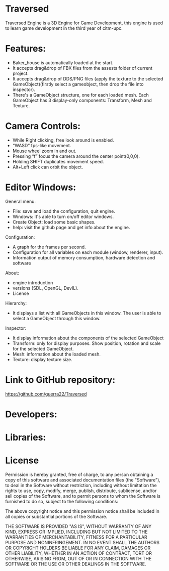 # Traversed

Traversed Engine is a 3D Engine for Game Development, this engine is used to learn game development in the third year of citm-upc.

# Features:

- Baker_house is automatically loaded at the start.
- It accepts drag&drop of FBX files from the assests folder of current project.
- It accepts drag&drop of DDS/PNG files (apply the texture to the selected GameObject)(firstly select a gameobject, then drop the file into inspector).
- There's a GameObject structure, one for each loaded mesh. Each GameObject has 3 display-only components: Transform, Mesh and Texture.

# Camera Controls:
- While Right clicking, free look around is enabled.
- “WASD” fps-like movement.
- Mouse wheel zoom in and out.
- Pressing “f” focus the camera around the center point(0,0,0).
- Holding SHIFT duplicates movement speed.
- Alt+Left click can orbit the object.

# Editor Windows:
General menu:
- File: save and load the configuration, quit engine.
- Windows: It's able to turn on/off editor windows.
- Create Object: load some basic shapes.
- help: visit the github page and get info about the engine. 

Configuration:
- A graph for the frames per second.
- Configuration for all variables on each module (window, renderer, input).
- Information output of memory consumption, hardware detection and software

About:
- engine introduction 
- versions (SDL, OpenGL, DevIL).
- License 

Hierarchy: 
- It displays a list with all GameObjects in this window. The user is able to select a GameObject through this window.

Inspector: 
- It display information about the components of the selected GameObject
- Transform: only for display purposes. Show position, rotation and scale for the selected GameObject.
- Mesh: information about the loaded mesh.
- Texture: display texture size. 

# Link to GitHub repository:
https://github.com/guerra22/Traversed

# Developers:

# Libraries:

# License 
Permission is hereby granted, free of charge, to any person obtaining a copy
of this software and associated documentation files (the "Software"), to deal
in the Software without restriction, including without limitation the rights
to use, copy, modify, merge, publish, distribute, sublicense, and/or sell
copies of the Software, and to permit persons to whom the Software is
furnished to do so, subject to the following conditions:

The above copyright notice and this permission notice shall be included in all
copies or substantial portions of the Software.

THE SOFTWARE IS PROVIDED "AS IS", WITHOUT WARRANTY OF ANY KIND, EXPRESS OR
IMPLIED, INCLUDING BUT NOT LIMITED TO THE WARRANTIES OF MERCHANTABILITY,
FITNESS FOR A PARTICULAR PURPOSE AND NONINFRINGEMENT. IN NO EVENT SHALL THE
AUTHORS OR COPYRIGHT HOLDERS BE LIABLE FOR ANY CLAIM, DAMAGES OR OTHER
LIABILITY, WHETHER IN AN ACTION OF CONTRACT, TORT OR OTHERWISE, ARISING FROM,
OUT OF OR IN CONNECTION WITH THE SOFTWARE OR THE USE OR OTHER DEALINGS IN THE
SOFTWARE.

